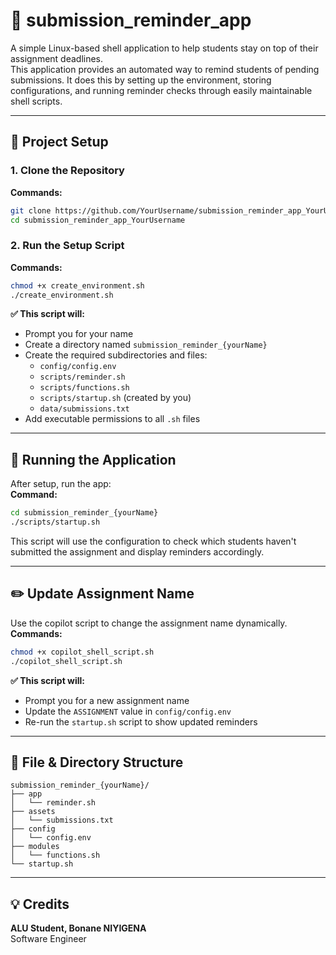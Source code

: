 # 📅 submission_reminder_app

A simple Linux-based shell application to help students stay on top of their assignment deadlines.  
This application provides an automated way to remind students of pending submissions. It does this by setting up the environment, storing configurations, and running reminder checks through easily maintainable shell scripts.

---

## 🔧 Project Setup

### 1. Clone the Repository
**Commands:**
```bash
git clone https://github.com/YourUsername/submission_reminder_app_YourUsername.git
cd submission_reminder_app_YourUsername
```

### 2. Run the Setup Script
**Commands:**
```bash
chmod +x create_environment.sh
./create_environment.sh
```

**✅ This script will:**
- Prompt you for your name  
- Create a directory named `submission_reminder_{yourName}`  
- Create the required subdirectories and files:
  - `config/config.env`
  - `scripts/reminder.sh`
  - `scripts/functions.sh`
  - `scripts/startup.sh` (created by you)
  - `data/submissions.txt`
- Add executable permissions to all `.sh` files

---

## 🚀 Running the Application

After setup, run the app:  
**Command:**
```bash
cd submission_reminder_{yourName}
./scripts/startup.sh
```
This script will use the configuration to check which students haven't submitted the assignment and display reminders accordingly.

---

## ✏️ Update Assignment Name

Use the copilot script to change the assignment name dynamically.  
**Commands:**
```bash
chmod +x copilot_shell_script.sh
./copilot_shell_script.sh
```

**✅ This script will:**
- Prompt you for a new assignment name  
- Update the `ASSIGNMENT` value in `config/config.env`  
- Re-run the `startup.sh` script to show updated reminders

---

## 📁 File & Directory Structure
```
submission_reminder_{yourName}/
├── app
│   └── reminder.sh
├── assets
│   └── submissions.txt
├── config
│   └── config.env
├── modules
│   └── functions.sh
└── startup.sh
```

---

## 💡 Credits
**ALU Student, Bonane NIYIGENA**  
Software Engineer
